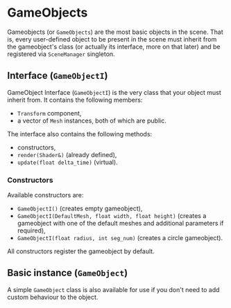 # GameObjects

Gameobjects (or `GameObjects`) are the most basic
objects in the scene. That is, every user-defined
object to be present in the scene must inherit
from the gameobject's class (or actually its
interface, more on that later) and be registered
via `SceneManager` singleton.

## Interface (`GameObjectI`)

GameObject Interface (`GameObjectI`) is the very
class that your object must inherit from. It contains the following members:
- `Transform` component,
- a vector of `Mesh` instances,
both of which are public.

The interface also contains the following methods:
- constructors,
- `render(Shader&)` (already defined),
- `update(float delta_time)` (virtual).

### Constructors

Available constructors are:
- `GameObjectI()` (creates empty gameobject),
- `GameObjectI(DefaultMesh, float width, float height)` (creates a gameobject with one of the default meshes and additional parameters if required),
- `GameObjectI(float radius, int seg_num)` (creates a circle gameobject).

All constructors register the gameobject by default.

## Basic instance (`GameObject`)

A simple `GameObject` class is also available for use if you don't need to add custom behaviour
to the object.